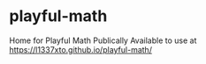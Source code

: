 # playful-math
Home for Playful Math
Publically Available to use at
https://l1337xto.github.io/playful-math/
